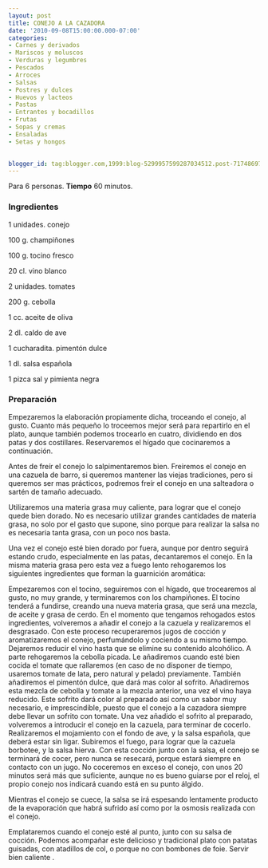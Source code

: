 ```yaml
---
layout: post
title: CONEJO A LA CAZADORA
date: '2010-09-08T15:00:00.000-07:00'
categories:
- Carnes y derivados
- Mariscos y moluscos
- Verduras y legumbres
- Pescados
- Arroces
- Salsas
- Postres y dulces
- Huevos y lacteos
- Pastas
- Entrantes y bocadillos
- Frutas
- Sopas y cremas
- Ensaladas
- Setas y hongos
 

blogger_id: tag:blogger.com,1999:blog-5299957599287034512.post-7174869772127766604
---
```


Para 6 personas.
<b>Tiempo</b> 60 minutos.

<h3>Ingredientes</h3>

1 unidades. conejo

100 g. champiñones

100 g. tocino fresco

20 cl. vino blanco

2 unidades. tomates

200 g. cebolla

1 cc. aceite de oliva

2 dl. caldo de ave

1 cucharadita. pimentón dulce

1 dl. salsa española

1 pizca sal y pimienta negra

<h3>Preparación</h3>

Empezaremos la elaboración propiamente dicha, troceando el conejo, al gusto. Cuanto más pequeño lo troceemos mejor será para repartirlo en el plato, aunque también podemos trocearlo en cuatro, dividiendo en dos patas y dos costillares. Reservaremos el hígado que cocinaremos a continuación.

Antes de freír el conejo lo salpimentaremos bien. Freiremos el conejo en una cazuela de barro, si queremos mantener las viejas tradiciones, pero si queremos ser mas prácticos, podremos freír el conejo en una salteadora o sartén de tamaño adecuado.

Utilizaremos una materia grasa muy caliente, para lograr que el conejo quede bien dorado. No es necesario utilizar grandes cantidades de materia grasa, no solo por el gasto que supone, sino porque para realizar la salsa no es necesaria tanta grasa, con un poco nos basta.

Una vez el conejo esté bien dorado por fuera, aunque por dentro seguirá estando crudo, especialmente en las patas, decantaremos el conejo. En la misma materia grasa pero esta vez a fuego lento rehogaremos los siguientes ingredientes que forman la guarnición aromática:

Empezaremos con el tocino, seguiremos con el hígado, que trocearemos al gusto, no muy grande, y terminaremos con los champiñones. El tocino tenderá a fundirse, creando una nueva materia grasa, que será una mezcla, de aceite y grasa de cerdo. En el momento que tengamos rehogados estos ingredientes, volveremos a añadir el conejo a la cazuela y realizaremos el desgrasado. Con este proceso recuperaremos jugos de cocción y aromatizaremos el conejo, perfumándolo y cociendo a su mismo tiempo. Dejaremos reducir el vino hasta que se elimine su contenido alcohólico. A parte rehogaremos la cebolla picada. Le añadiremos cuando esté bien cocida el tomate que rallaremos (en caso de no disponer de tiempo, usaremos tomate de lata, pero natural y pelado) previamente. También añadiremos el pimentón dulce, que dará mas color al sofrito. Añadiremos esta mezcla de cebolla y tomate a la mezcla anterior, una vez el vino haya reducido. Este sofrito dará color al preparado así como un sabor muy necesario, e imprescindible, puesto que el conejo a la cazadora siempre debe llevar un sofrito con tomate. Una vez añadido el sofrito al preparado, volveremos a introducir el conejo en la cazuela, para terminar de cocerlo. Realizaremos el mojamiento con el fondo de ave, y la salsa española, que deberá estar sin ligar. Subiremos el fuego, para lograr que la cazuela borbotee, y la salsa hierva. Con esta cocción junto con la salsa, el conejo se terminará de cocer, pero nunca se resecará, porque estará siempre en contacto con un jugo. No coceremos en exceso el conejo, con unos 20 minutos será más que suficiente, aunque no es bueno guiarse por el reloj, el propio conejo nos indicará cuando está en su punto álgido.

Mientras el conejo se cuece, la salsa se irá espesando lentamente producto de la evaporación que habrá sufrido así como por la osmosis realizada con el conejo.

Emplataremos cuando el conejo esté al punto, junto con su salsa de cocción. Podemos acompañar este delicioso y tradicional plato con patatas guisadas, con atadillos de col, o porque no con bombones de foie. Servir bien caliente .

